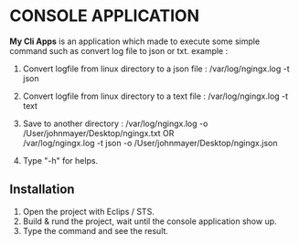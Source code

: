 # CONSOLE APPLICATION

**My Cli Apps** is an application which made to execute some simple command such as convert log file to json or txt.
example : 
1. Convert logfile from linux directory to a json file :
/var/log/ngingx.log -t json

2. Convert logfile from linux directory to a text file :
/var/log/ngingx.log -t text

3. Save to another directory :
/var/log/ngingx.log -o /User/johnmayer/Desktop/ngingx.txt     OR           
/var/log/ngingx.log -t json -o /User/johnmayer/Desktop/ngingx.json

4. Type "-h" for helps.

## Installation

1. Open the project with Eclips / STS.
2. Build & rund the project, wait until the console application show up.
3. Type the command and see the result.

